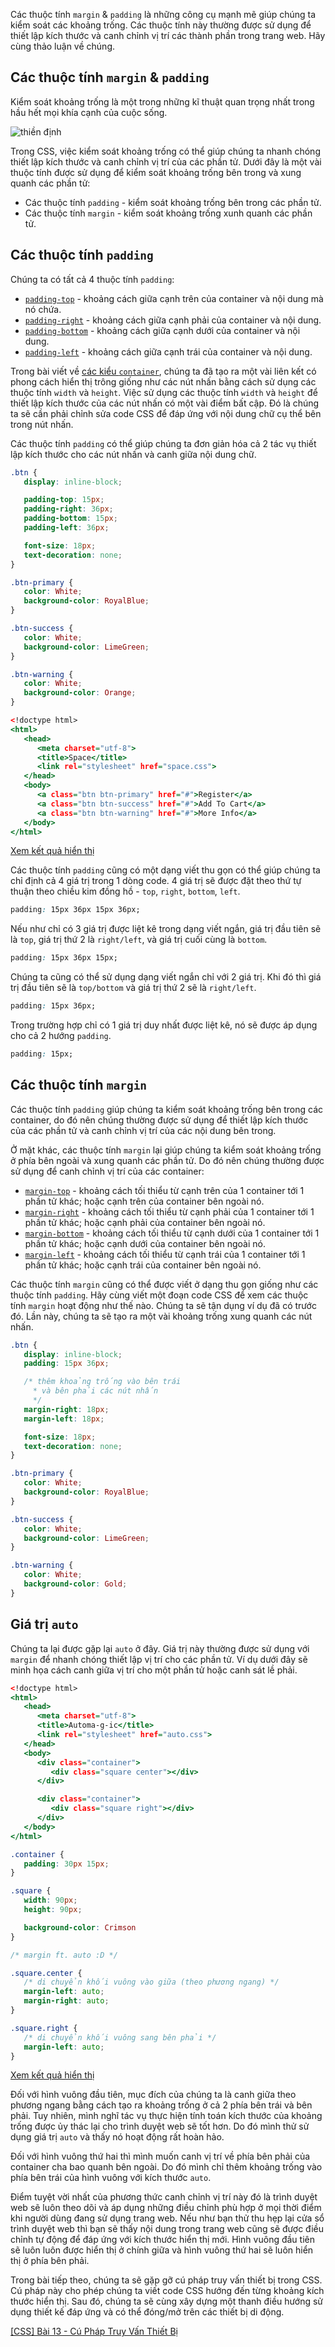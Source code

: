 Các thuộc tính `margin` & `padding` là những công cụ mạnh mẽ giúp chúng ta kiểm soát các khoảng trống. Các thuộc tính này thường được sử dụng để thiết lập kích thước và canh chỉnh vị trí các thành phần trong trang web. Hãy cùng thảo luận về chúng.

## Các thuộc tính `margin` & `padding`

Kiểm soát khoảng trống là một trong những kĩ thuật quan trọng nhất trong hầu hết mọi khía cạnh của cuộc sống.

![thiền định](https://images.viblo.asia/1809b758-ff46-4edd-9a76-8e186a158965.jpg)

Trong CSS, việc kiểm soát khoảng trống có thể giúp chúng ta nhanh chóng thiết lập kích thước và canh chỉnh vị trí của các phần tử. Dưới đây là một vài thuộc tính được sử dụng để kiểm soát khoảng trống bên trong và xung quanh các phần tử:

- Các thuộc tính `padding` - kiểm soát khoảng trống bên trong các phần tử.
- Các thuộc tính `margin` - kiểm soát khoảng trống xunh quanh các phần tử.

## Các thuộc tính `padding`

Chúng ta có tất cả 4 thuộc tính `padding`:

- [`padding-top`](https://www.w3schools.com/cssref/pr_padding-top.asp) - khoảng cách giữa cạnh trên của container và nội dung mà nó chứa.
- [`padding-right`](https://www.w3schools.com/cssref/pr_padding-right.asp) - khoảng cách giữa cạnh phải của container và nội dung.
- [`padding-bottom`](https://www.w3schools.com/cssref/pr_padding-bottom.asp) - khoảng cách giữa cạnh dưới của container và nội dung.
- [`padding-left`](https://www.w3schools.com/cssref/pr_padding-left.asp) - khoảng cách giữa cạnh trái của container và nội dung.

Trong bài viết về [các kiểu `container`](https://viblo.asia/p/1Je5EAkL5nL), chúng ta đã tạo ra một vài liên kết có phong cách hiển thị trông giống như các nút nhấn bằng cách sử dụng các thuộc tính `width` và `height`. Việc sử dụng các thuộc tính `width` và `height` để thiết lập kích thước của các nút nhấn có một vài điểm bất cập. Đó là chúng ta sẽ cần phải chỉnh sửa code CSS để đáp ứng với nội dung chữ cụ thể bên trong nút nhấn.

Các thuộc tính `padding` có thể giúp chúng ta đơn giản hóa cả 2 tác vụ thiết lập kích thước cho các nút nhấn và canh giữa nội dung chữ.

```space.css
.btn {
   display: inline-block;

   padding-top: 15px;
   padding-right: 36px;
   padding-bottom: 15px;
   padding-left: 36px;

   font-size: 18px;
   text-decoration: none;
}

.btn-primary {
   color: White;
   background-color: RoyalBlue;
}

.btn-success {
   color: White;
   background-color: LimeGreen;
}

.btn-warning {
   color: White;
   background-color: Orange;
}
```

```space.html
<!doctype html>
<html>
   <head>
      <meta charset="utf-8">
      <title>Space</title>
      <link rel="stylesheet" href="space.css">
   </head>
   <body>
      <a class="btn btn-primary" href="#">Register</a>
      <a class="btn btn-success" href="#">Add To Cart</a>
      <a class="btn btn-warning" href="#">More Info</a>
   </body>
</html>
```

[Xem kết quả hiển thị](https://codepen.io/semiarthanoi/full/bGaddrG)

Các thuộc tính `padding` cũng có một dạng viết thu gọn có thể giúp chúng ta chỉ định
cả 4 giá trị trong 1 dòng code. 4 giá trị sẽ được đặt theo thứ tự thuận theo chiều kim đồng hồ - `top`, `right`, `bottom`, `left`.

```css
padding: 15px 36px 15px 36px;
```

Nếu như chỉ có 3 giá trị được liệt kê trong dạng viết ngắn, giá trị đầu tiên sẽ là `top`, giá trị thứ 2 là `right/left`, và giá trị cuối cùng là `bottom`.

```css
padding: 15px 36px 15px;
```

Chúng ta cũng có thể sử dụng dạng viết ngắn chỉ với 2 giá trị. Khi đó thì giá trị đầu tiên sẽ là `top/bottom` và giá trị thứ 2 sẽ là `right/left`.

```css
padding: 15px 36px;
```

Trong trường hợp chỉ có 1 giá trị duy nhất được liệt kê, nó sẽ được áp dụng cho cả 2 hướng `padding`.

```css
padding: 15px;
```

## Các thuộc tính `margin`

Các thuộc tính `padding` giúp chúng ta kiểm soát khoảng trống bên trong các container, do đó nên chúng thường được sử dụng để thiết lập kích thước của các phần tử và canh chỉnh vị trí của các nội dung bên trong.

Ở mặt khác, các thuộc tính `margin` lại giúp chúng ta kiểm soát khoảng trống ở phía bên ngoài và xung quanh các phần tử. Do đó nên chúng thường được sử dụng để canh chỉnh vị trí của các container:

- [`margin-top`](https://www.w3schools.com/cssref/pr_margin-top.asp) - khoảng cách tối thiểu từ cạnh trên của 1 container tới 1 phần tử khác; hoặc cạnh trên của container bên ngoài nó.
- [`margin-right`](https://www.w3schools.com/cssref/pr_margin-right.asp) - khoảng cách tối thiểu từ cạnh phải của 1 container tới 1 phần tử khác; hoặc cạnh phải của container bên ngoài nó.
- [`margin-bottom`](https://www.w3schools.com/cssref/pr_margin-bottom.asp) - khoảng cách tối thiểu từ cạnh dưới của 1 container tới 1 phần tử khác; hoặc cạnh dưới của container bên ngoài nó.
- [`margin-left`](https://www.w3schools.com/cssref/pr_margin-left.asp) - khoảng cách tối thiểu từ cạnh trái của 1 container tới 1 phần tử khác; hoặc cạnh trái của container bên ngoài nó.

Các thuộc tính `margin` cũng có thể được viết ở dạng thu gọn giống như các thuộc tính `padding`. Hãy cùng viết một đoạn code CSS để xem các thuộc tính `margin` hoạt động như thế nào. Chúng ta sẽ tận dụng ví dụ đã có trước đó. Lần này, chúng ta sẽ tạo ra một vài khoảng trống xung quanh các nút nhấn.

```space.css
.btn {
   display: inline-block;
   padding: 15px 36px;

   /* thêm khoảng trống vào bên trái
     * và bên phải các nút nhấn
     */
   margin-right: 18px;
   margin-left: 18px;

   font-size: 18px;
   text-decoration: none;
}

.btn-primary {
   color: White;
   background-color: RoyalBlue;
}

.btn-success {
   color: White;
   background-color: LimeGreen;
}

.btn-warning {
   color: White;
   background-color: Gold;
}
```

## Giá trị `auto`

Chúng ta lại được gặp lại `auto` ở đây. Giá trị này thường được sử dụng với `margin` để nhanh chóng thiết lập vị trí cho các phần tử. Ví dụ dưới đây sẽ minh họa cách canh giữa vị trí cho một phần tử hoặc canh sát lề phải.

```auto.html
<!doctype html>
<html>
   <head>
      <meta charset="utf-8">
      <title>Automa-g-ic</title>
      <link rel="stylesheet" href="auto.css">
   </head>
   <body>
      <div class="container">
         <div class="square center"></div>
      </div>

      <div class="container">
         <div class="square right"></div>
      </div>
   </body>
</html>
```

```auto.css
.container {
   padding: 30px 15px;
}

.square {
   width: 90px;
   height: 90px;

   background-color: Crimson
}

/* margin ft. auto :D */

.square.center {
   /* di chuyển khối vuông vào giữa (theo phương ngang) */
   margin-left: auto;
   margin-right: auto;
}

.square.right {
   /* di chuyển khối vuông sang bên phải */
   margin-left: auto;
}
```

[Xem kết quả hiển thị](https://codepen.io/semiarthanoi/full/PoEqqEM)

Đối với hình vuông đầu tiên, mục đích của chúng ta là canh giữa theo phương ngang bằng cách tạo ra khoảng trống ở cả 2 phía bên trái và bên phải. Tuy nhiên, mình nghĩ tác vụ thực hiện tính toán kích thước của khoảng trống được ủy thác lại cho trình duyệt web sẽ tốt hơn. Do đó mình thử sử dụng giá trị `auto` và thấy nó hoạt động rất hoàn hảo.

Đối với hình vuông thứ hai thì mình muốn canh vị trí về phía bên phải của container cha bao quanh bên ngoài. Do đó mình chỉ thêm khoảng trống vào phía bên trái của hình vuông với kích thước `auto`.

Điểm tuyệt vời nhất của phương thức canh chỉnh vị trí này đó là trình duyệt web sẽ luôn
theo dõi và áp dụng những điều chỉnh phù hợp ở mọi thời điểm khi người dùng đang sử dụng trang web. Nếu như bạn thử thu hẹp lại cửa sổ trình duyệt web thì bạn sẽ thấy nội dung trong trang web cũng sẽ được điều chỉnh tự động để đáp ứng với kích thước hiển thị mới. Hình vuông đầu tiên sẽ luôn luôn được hiển thị ở chính giữa và hình vuông thứ hai sẽ luôn hiển thị ở phía bên phải.

Trong bài tiếp theo, chúng ta sẽ gặp gỡ cú pháp truy vấn thiết bị trong CSS. Cú pháp này cho phép chúng ta viết code CSS hướng đến từng khoảng kích thước hiển thị. Sau đó, chúng ta sẽ cùng xây dựng một thanh điều hướng sử dụng thiết kế đáp ứng và có thể đóng/mở trên
các thiết bị di động.

[[CSS] Bài 13 - Cú Pháp Truy Vấn Thiết Bị](https://viblo.asia/p/V3m5WRzglO7)